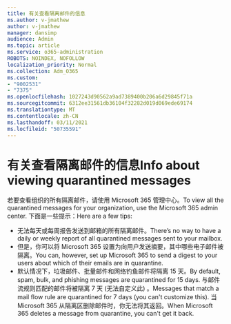 ```yaml
---
title: 有关查看隔离邮件的信息
ms.author: v-jmathew
author: v-jmathew
manager: dansimp
audience: Admin
ms.topic: article
ms.service: o365-administration
ROBOTS: NOINDEX, NOFOLLOW
localization_priority: Normal
ms.collection: Adm_O365
ms.custom:
- "9002531"
- "7375"
ms.openlocfilehash: 1027243d90562a9ad7389400b206a6d29845f71a
ms.sourcegitcommit: 6312ee31561db36104f32282d019d069ede69174
ms.translationtype: MT
ms.contentlocale: zh-CN
ms.lasthandoff: 03/11/2021
ms.locfileid: "50735591"
---
```

# <a name="info-about-viewing-quarantined-messages"></a><span data-ttu-id="29204-102">有关查看隔离邮件的信息</span><span class="sxs-lookup"><span data-stu-id="29204-102">Info about viewing quarantined messages</span></span>

<span data-ttu-id="29204-103">若要查看组织的所有隔离邮件，请使用 Microsoft 365 管理中心。</span><span class="sxs-lookup"><span data-stu-id="29204-103">To view all the quarantined messages for your organization, use the Microsoft 365 admin center.</span></span> <span data-ttu-id="29204-104">下面是一些提示：</span><span class="sxs-lookup"><span data-stu-id="29204-104">Here are a few tips:</span></span>

- <span data-ttu-id="29204-105">无法每天或每周报告发送到邮箱的所有隔离邮件。</span><span class="sxs-lookup"><span data-stu-id="29204-105">There’s no way to have a daily or weekly report of all quarantined messages sent to your mailbox.</span></span>
- <span data-ttu-id="29204-106">但是，你可以将 Microsoft 365 设置为向用户发送摘要，其中哪些电子邮件被隔离。</span><span class="sxs-lookup"><span data-stu-id="29204-106">You can, however, set up Microsoft 365 to send a digest to your users about which of their emails are in quarantine.</span></span>
- <span data-ttu-id="29204-107">默认情况下，垃圾邮件、批量邮件和网络钓鱼邮件将隔离 15 天。</span><span class="sxs-lookup"><span data-stu-id="29204-107">By default, spam, bulk, and phishing messages are quarantined for 15 days.</span></span> <span data-ttu-id="29204-108">与邮件流规则匹配的邮件将被隔离 7 天 (无法自定义此) 。</span><span class="sxs-lookup"><span data-stu-id="29204-108">Messages that match a mail flow rule are quarantined for 7 days (you can't customize this).</span></span> <span data-ttu-id="29204-109">当 Microsoft 365 从隔离区删除邮件时，你无法将其返回。</span><span class="sxs-lookup"><span data-stu-id="29204-109">When Microsoft 365 deletes a message from quarantine, you can't get it back.</span></span>
